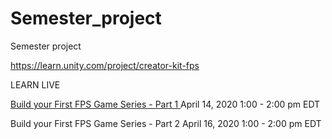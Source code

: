 # Semester_project
Semester project

https://learn.unity.com/project/creator-kit-fps

LEARN LIVE


[Build your First FPS Game Series - Part 1 ](https://github.com/ferazambuja/Semester_project/blob/master/docs/Thank%20you%20for%20attending%20Learn%20Live%20Build%20your%20First%20FPS%20Game%20Series%20%20Part%201.pdf)
April 14, 2020
1:00 - 2:00 pm EDT

Build your First FPS Game Series - Part 2
April 16, 2020
1:00 - 2:00 pm EDT
